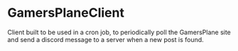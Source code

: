 # GamersPlaneClient
Client built to be used in a cron job, to periodically poll the GamersPlane site and send a discord message to a server when a new post is found.
